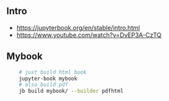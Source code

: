 ## Intro 
* https://jupyterbook.org/en/stable/intro.html 
* https://www.youtube.com/watch?v=DvEP3A-CzTQ 

## Mybook
```bash
    # just build html book 
    jupyter-book mybook
    # also build pdf             
    jb build mybook/ --builder pdfhtml
```
